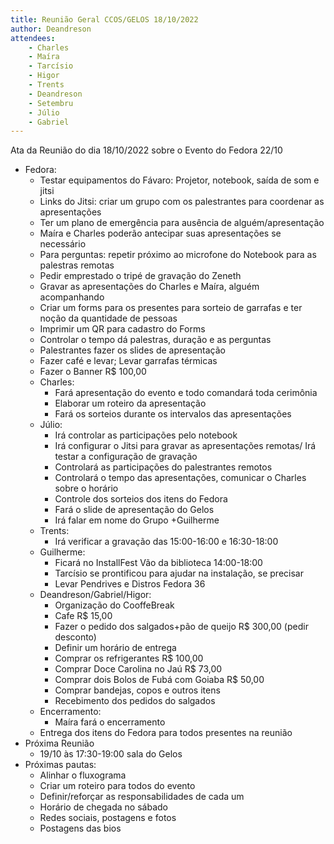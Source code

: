```yaml
---
title: Reunião Geral CCOS/GELOS 18/10/2022
author: Deandreson
attendees:
    - Charles
    - Maíra
    - Tarcísio
    - Higor
    - Trents
    - Deandreson
    - Setembru
    - Júlio
    - Gabriel
---
```



Ata da Reunião do dia 18/10/2022 sobre o Evento do Fedora 22/10


- Fedora:
    - Testar equipamentos do Fávaro: Projetor, notebook, saída de som e jitsi
    - Links do Jitsi: criar um grupo com os palestrantes para coordenar as apresentações
    - Ter um plano de emergência para ausência de alguém/apresentação
    - Maíra e Charles poderão antecipar suas apresentações se necessário
    - Para perguntas: repetir próximo ao microfone do Notebook para as palestras remotas
    - Pedir emprestado o tripé de gravação do Zeneth
    - Gravar as apresentações do Charles e Maíra, alguém acompanhando
    - Criar um forms para os presentes para sorteio de garrafas e ter noção da quantidade de pessoas
    - Imprimir um QR para cadastro do Forms
    - Controlar o tempo dá palestras, duração e as perguntas
    - Palestrantes fazer os slides de apresentação
    - Fazer café e levar; Levar garrafas térmicas
    - Fazer o Banner R$ 100,00
    - Charles:
        - Fará apresentação do evento e todo comandará toda cerimônia
        - Elaborar um roteiro da apresentação
        - Fará os sorteios durante os intervalos das apresentações
    - Júlio:
        - Irá controlar as participações pelo notebook
        - Irá configurar o Jitsi para gravar as apresentações remotas/ Irá testar a configuração de gravação
        - Controlará as participações do palestrantes remotos
        - Controlará o tempo das apresentações, comunicar o Charles sobre o horário
        - Controle dos sorteios dos itens do Fedora
        - Fará o slide de apresentação do Gelos
        - Irá falar em nome do Grupo +Guilherme
    - Trents:
        - Irá verificar a gravação das 15:00-16:00 e 16:30-18:00
    - Guilherme:
        - Ficará no InstallFest Vão da biblioteca 14:00-18:00
        - Tarcísio se prontificou para ajudar na instalação, se precisar
        - Levar Pendrives e Distros Fedora 36
    - Deandreson/Gabriel/Higor:
        - Organização do CooffeBreak
        - Cafe R$ 15,00
        - Fazer o pedido dos salgados+pão de queijo R$ 300,00 (pedir desconto)
        - Definir um horário de entrega
        - Comprar os refrigerantes R$ 100,00
        - Comprar Doce Carolina no Jaú R$ 73,00
        - Comprar dois Bolos de Fubá com Goiaba R$ 50,00
        - Comprar bandejas, copos e outros itens
        - Recebimento dos pedidos do salgados
    - Encerramento:
        - Maíra fará o encerramento
    - Entrega dos itens do Fedora para todos presentes na reunião
- Próxima Reunião
    - 19/10 às 17:30-19:00 sala do Gelos
- Próximas pautas:
    - Alinhar o fluxograma
    - Criar um roteiro para todos do evento
    - Definir/reforçar as responsabilidades de cada um
    - Horário de chegada no sábado
    - Redes sociais, postagens e fotos
    - Postagens das bios
